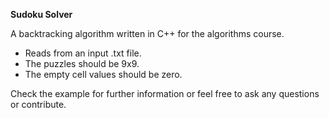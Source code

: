 <b>Sudoku Solver</b> 

A backtracking algorithm written in C++ for the algorithms course. 

- Reads from an input .txt file. 
- The puzzles should be 9x9. 
- The empty cell values should be zero. 

Check the example for further information or feel free to ask any questions or contribute.
